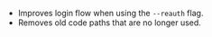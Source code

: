 - Improves login flow when using the `--reauth` flag.
- Removes old code paths that are no longer used.

